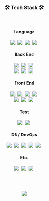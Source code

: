 <h3 align="center">🛠 Tech Stack 🛠</h3>


<br>

<div align="center">
  <div>
    <h4>Language</h4>
    <img src="https://img.shields.io/badge/JavaScript-333?style=flat-square&logo=JavaScript&logoColor=F7DF1E&labelColor=323330">&nbsp;
    <img src="https://img.shields.io/badge/TypeScript-333?style=flat-square&logo=typescript&logoColor=007ACC&labelColor=white">&nbsp;
    <img src="https://img.shields.io/badge/Java-333?style=flat-square&logo=java&logoColor=white&labelColor=ED8B00">&nbsp;
    <img src="https://img.shields.io/badge/Kotlin-333?style=flat-square&logo=kotlin&logoColor=white&labelColor=ED8B00">&nbsp;
  </div>
  <div>
    <h4>Back End</h4>
    <img src="https://img.shields.io/badge/Node.js-333?style=flat-square&logo=node.js&logoColor=white&labelColor=339933">&nbsp;
    <img src="https://img.shields.io/badge/Nest_JS-333?style=flat-square&logo=nestjs&logoColor=white&labelColor=E0234E">&nbsp;
    <img src="https://img.shields.io/badge/Passport-333?style=flat-square&logo=Passport&logoColor=34E27A&labelColor=white">&nbsp;
  </div>
  <div>
    <img src="https://img.shields.io/badge/Spring Boot-333?style=flat-square&logo=SpringBoot&logoColor=6DB33F&labelColor=white">&nbsp;
    <img src="https://img.shields.io/badge/Hibernate-333?style=flat-square&logo=Hibernate&logoColor=white&labelColor=59666C">&nbsp;
    <img src="https://img.shields.io/badge/Spring Security-333?style=flat-square&logo=SpringSecurity&logoColor=6DB33F&labelColor=white">&nbsp;
  </div>
  <div>
    <h4>Front End</h4>
    <img src="https://img.shields.io/badge/React-333?style=flat-square&logo=React&logoColor=black&labelColor=61DAFB">&nbsp;
    <img src="https://img.shields.io/badge/Redux-333?style=flat-square&logo=Redux&logoColor=white&labelColor=764ABC">&nbsp;
    <img src="https://img.shields.io/badge/Recoil-333?style=flat-square&logo=React&logoColor=black&labelColor=white">&nbsp;
    <img src="https://img.shields.io/badge/Webpack-333?style=flat-square&logo=Webpack&logoColor=8DD6F9&labelColor=2C373E">&nbsp;
  </div>
  <div>
    <img src="https://img.shields.io/badge/React Query-333?style=flat-square&logo=ReactQuery&logoColor=white&labelColor=FF4154">&nbsp;
    <img src="https://img.shields.io/badge/Styled Components-333?style=flat-square&logo=StyledComponents&logoColor=white&labelColor=DB7093">&nbsp;
    <img src="https://img.shields.io/badge/Sass-333?style=flat-square&logo=Sass&logoColor=white&labelColor=CC6699">&nbsp;
  </div>
  <div>
    <h4>Test</h4>
    <img src="https://img.shields.io/badge/Jest-333?style=flat-square&logo=Jest&logoColor=white&labelColor=C21325">&nbsp;
    <img src="https://img.shields.io/badge/JUnit5-333?style=flat-square&logo=JUnit5&logoColor=25A162&labelColor=white">&nbsp;
  </div>
  <div>
    <h4>DB / DevOps</h4>
    <img src="https://img.shields.io/badge/MySQL-333?style=flat-square&logo=MySQL&logoColor=white&labelColor=4479A1">&nbsp;
    <img src="https://img.shields.io/badge/Docker-333?style=flat-square&logo=Docker&logoColor=white&labelColor=2496ED">&nbsp;
    <img src="https://img.shields.io/badge/AWS-333?style=flat-square&logo=amazonaws&logoColor=white&labelColor=232F3E">&nbsp;
    <img src="https://img.shields.io/badge/Ubuntu-333?style=flat-square&logo=Ubuntu&logoColor=white&labelColor=E95420">&nbsp;
    <img src="https://img.shields.io/badge/Git-333?style=flat-square&logo=git&logoColor=E84D31&labelColor=white">&nbsp;
  </div>
  <div>
    <h4>Etc.</h4>
    <img src="https://img.shields.io/badge/Swagger-333?style=flat-square&logo=Swagger&logoColor=85EA2D&labelColor=282828">&nbsp;
    <img src="https://img.shields.io/badge/Notion-333?style=flat-square&logo=Notion&logoColor=black&labelColor=white">&nbsp;
    <img src="https://img.shields.io/badge/Figma-333?style=flat-square&logo=Figma&logoColor=FF7262&labelColor=282828">&nbsp;
  </div>
</div>

<br><br>

<div align="center">
  
  ![](https://github-readme-stats.vercel.app/api/top-langs/?username=m-dzn&layout=compact&theme=buefy&hide_border=true)
  
</div>

<!--
**m-dzn/m-dzn** is a ✨ _special_ ✨ repository because its `README.md` (this file) appears on your GitHub profile.

Here are some ideas to get you started:

- 🔭 I’m currently working on ...
- 🌱 I’m currently learning ...
- 👯 I’m looking to collaborate on ...
- 🤔 I’m looking for help with ...
- 💬 Ask me about ...
- 📫 How to reach me: ...
- 😄 Pronouns: ...
- ⚡ Fun fact: ...
-->

